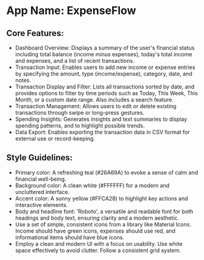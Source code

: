 # **App Name**: ExpenseFlow

## Core Features:

- Dashboard Overview: Displays a summary of the user's financial status including total balance (income minus expenses), today's total income and expenses, and a list of recent transactions.
- Transaction Input: Enables users to add new income or expense entries by specifying the amount, type (income/expense), category, date, and notes.
- Transaction Display and Filter: Lists all transactions sorted by date, and provides options to filter by time periods such as Today, This Week, This Month, or a custom date range. Also includes a search feature.
- Transaction Management: Allows users to edit or delete existing transactions through swipe or long-press gestures.
- Spending Insights: Generates insights and text summaries to display spending patterns, and to highlight possible trends.
- Data Export: Enables exporting the transaction data in CSV format for external use or record-keeping.

## Style Guidelines:

- Primary color: A refreshing teal (#26A69A) to evoke a sense of calm and financial well-being.
- Background color: A clean white (#FFFFFF) for a modern and uncluttered interface.
- Accent color: A sunny yellow (#FFCA28) to highlight key actions and interactive elements.
- Body and headline font: 'Roboto', a versatile and readable font for both headings and body text, ensuring clarity and a modern aesthetic.
- Use a set of simple, consistent icons from a library like Material Icons. Income should have green icons, expenses should use red, and informational items should have blue icons.
- Employ a clean and modern UI with a focus on usability. Use white space effectively to avoid clutter. Follow a consistent grid system.